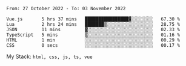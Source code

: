 <!--START_SECTION:waka-->

```text
From: 27 October 2022 - To: 03 November 2022

Vue.js       5 hrs 37 mins   ████████████████▓░░░░░░░░   67.30 %
Lua          2 hrs 24 mins   ███████▒░░░░░░░░░░░░░░░░░   28.75 %
JSON         11 mins         ▓░░░░░░░░░░░░░░░░░░░░░░░░   02.33 %
TypeScript   5 mins          ▒░░░░░░░░░░░░░░░░░░░░░░░░   01.16 %
HTML         1 min           ░░░░░░░░░░░░░░░░░░░░░░░░░   00.29 %
CSS          0 secs          ░░░░░░░░░░░░░░░░░░░░░░░░░   00.17 %
```

<!--END_SECTION:waka-->
My Stack: `html, css, js, ts, vue`
